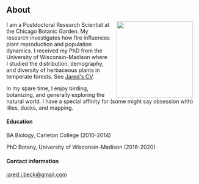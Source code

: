 ## About

<img style="padding: 0 15px; float: right;" src="https://jaredjbeck.github.io/images/IMG_1145.png"  align="right" width="200">

I am a Postdoctoral Research Scientist at the Chicago Botanic Garden. My research investigates how fire influences plant reproduction and population dynamics. I received my PhD from the University of Wisconsin-Madison where I studied the distribution, demography, and diversity of herbaceous plants in temperate forests. See [Jared's CV](/content/beckCv1Oct2024.pdf).

In my spare time, I enjoy birding, botanizing, and generally exploring the natural world. I have a special affinity for (some might say obsession with) lilies, ducks, and mapping.

#### Education
BA Biology, Carleton College (2010-2014)

PhD Botany, University of Wisconsin-Madison (2016-2020)

#### Contact information
jared.j.beck@gmail.com
